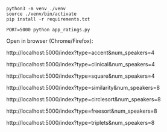 
```
python3 -m venv ./venv
source ./venv/bin/activate
pip install -r requirements.txt

PORT=5000 python app_ratings.py
```

Open in browser (Chrome/Firefox):

http://localhost:5000/index?type=accent&num_speakers=4

http://localhost:5000/index?type=clinical&num_speakers=4

http://localhost:5000/index?type=square&num_speakers=4

http://localhost:5000/index?type=similarity&num_speakers=8

http://localhost:5000/index?type=circlesort&num_speakers=8

http://localhost:5000/index?type=freesort&num_speakers=8

http://localhost:5000/index?type=triplets&num_speakers=8
